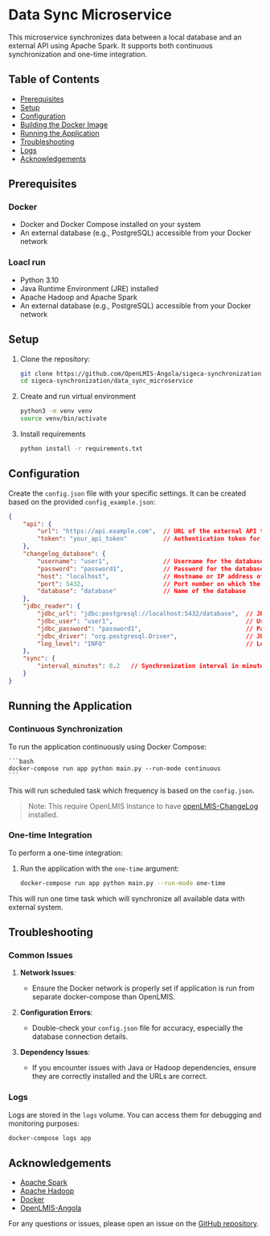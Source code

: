 # Data Sync Microservice

This microservice synchronizes data between a local database and an external API using Apache Spark. It supports both continuous synchronization and one-time integration.

## Table of Contents

- [Prerequisites](#prerequisites)
- [Setup](#setup)
- [Configuration](#configuration)
- [Building the Docker Image](#building-the-docker-image)
- [Running the Application](#running-the-application)
- [Troubleshooting](#troubleshooting)
- [Logs](#logs)
- [Acknowledgements](#acknowledgements)


## Prerequisites
### Docker 
- Docker and Docker Compose installed on your system
- An external database (e.g., PostgreSQL) accessible from your Docker network

### Loacl run 

- Python 3.10
- Java Runtime Environment (JRE) installed
- Apache Hadoop and Apache Spark
- An external database (e.g., PostgreSQL) accessible from your Docker network

## Setup

1. Clone the repository:

    ```bash
    git clone https://github.com/OpenLMIS-Angola/sigeca-synchronization.git
    cd sigeca-synchronization/data_sync_microservice
    ```
2. Create and run virtual environment 

    ```bash 
    python3 -m venv venv 
    source venv/bin/activate
    ```
3. Install requirements 

    ```bash
    python install -r requirements.txt
    ```

## Configuration

Create the `config.json` file with your specific settings. It can be created based on the provided `config_example.json`:

```json
{
    "api": {
        "url": "https://api.example.com",  // URL of the external API to which data will be synchronized
        "token": "your_api_token"          // Authentication token for accessing the external API
    },
    "changelog_database": {
        "username": "user1",               // Username for the database used to store synchronization logs
        "password": "password1",           // Password for the database user
        "host": "localhost",               // Hostname or IP address of the database server
        "port": 5432,                      // Port number on which the database server is listening
        "database": "database"             // Name of the database
    },
    "jdbc_reader": { 
        "jdbc_url": "jdbc:postgresql://localhost:5432/database",  // JDBC URL for connecting to the database
        "jdbc_user": "user1",                                     // Username for the database used by JDBC Reader
        "jdbc_password": "password1",                             // Password for the database user used by JDBC Reader
        "jdbc_driver": "org.postgresql.Driver",                   // JDBC driver class for PostgreSQL
        "log_level": "INFO"                                       // Log level for JDBC operations (e.g., INFO, DEBUG)
    },
    "sync": {
        "interval_minutes": 0.2   // Synchronization interval in minutes (0.2 minutes = 12 seconds for quick testing)
    }
}
```

## Running the Application

### Continuous Synchronization

To run the application continuously using Docker Compose:

    ```bash
    docker-compose run app python main.py --run-mode continuous
    ```

This will run scheduled task which frequency is based on the `config.json`.
> Note: This require OpenLMIS Instance to have [openLMIS-ChangeLog](https://github.com/OpenLMIS-Angola/openLMIS-Changelog) installed.

### One-time Integration

To perform a one-time integration:

1. Run the application with the `one-time` argument:

    ```bash
    docker-compose run app python main.py --run-mode one-time
    ```


This will run one time task which will synchronize all available data with external system.

## Troubleshooting

### Common Issues

1. **Network Issues**:
    - Ensure the Docker network is properly set if application is run from separate docker-compose than OpenLMIS. 

2. **Configuration Errors**:
    - Double-check your `config.json` file for accuracy, especially the database connection details.

3. **Dependency Issues**:
    - If you encounter issues with Java or Hadoop dependencies, ensure they are correctly installed and the URLs are correct.

### Logs

Logs are stored in the `logs` volume. You can access them for debugging and monitoring purposes:

```bash
docker-compose logs app
```

## Acknowledgements

- [Apache Spark](https://spark.apache.org/)
- [Apache Hadoop](http://hadoop.apache.org/)
- [Docker](https://www.docker.com/)
- [OpenLMIS-Angola](https://github.com/OpenLMIS-Angola)

For any questions or issues, please open an issue on the [GitHub repository](https://github.com/OpenLMIS-Angola/sigeca-synchronization/issues).